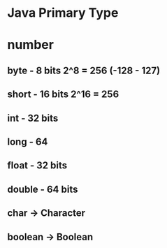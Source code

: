 # Java Primary Type

# number

## byte  - 8 bits 2^8 = 256 (-128 - 127)
## short - 16 bits 2^16 = 256 
## int - 32 bits
## long - 64

## float - 32 bits
## double - 64 bits

## char -> Character

## boolean  -> Boolean

